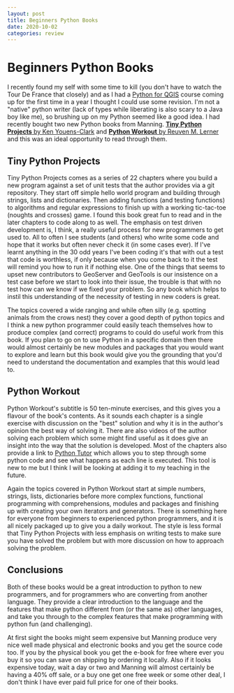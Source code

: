 ```yaml
---
layout: post
title: Beginners Python Books 
date: 2020-10-02
categories: review
---
```

# Beginners Python Books 

I recently found my self with some time to kill (you don't have to
watch the Tour De France that closely) and as I had a [Python for QGIS](https://astuntechnology.github.io/Python-For-QGIS/)
course coming up for the first time in a year I thought I could use
some revision. I'm not a "native" python writer (lack of types while
liberating is also scary to a Java boy like me), so brushing up on my Python seemed like a good idea. I had recently
bought two new Python books from Manning. [**Tiny Python Projects** by 
Ken Youens-Clark](https://www.manning.com/books/tiny-python-projects) and [**Python Workout** by Reuven 
M. Lerner](https://www.manning.com/books/python-workout) and this was an ideal opportunity to read through them.

## Tiny Python Projects
Tiny Python Projects comes as a series of 22 chapters where you build a
new program against a set of unit tests that the author provides via a
git repository. They start off simple hello world program and building
through strings, lists and dictionaries. Then adding functions (and
testing functions) to algorithms and regular expressions to finish up
with a working tic-tac-toe (noughts and crosses) game. I found this book
great fun to read and in the later chapters to code along to as well. The
emphasis on test driven development is, I think, a really useful process
for new programmers to get used to. All to often I see students (and
others) who write some code and hope that it works but often never check
it (in some cases ever). If I've learnt anything in the 30 odd years I've
been coding it's that with out a test that code is worthless, if only
because when you come back to it the test will remind you how to run it
if nothing else. One of the things that seems to upset new contributors
to GeoServer and GeoTools is our insistence on a test case before we
start to look into their issue, the trouble is that with no test how can
we know if we fixed your problem. So any book which helps to instil this
understanding of the necessity of testing in new coders is great.

The topics covered a wide ranging and while often silly (e.g. spotting
animals from the crows nest) they cover a good depth of python topics
and I think a new python programmer could easily teach themselves how to
produce complex (and correct) programs to could do useful work from this
book. If you plan to go on to use Python in a specific domain then there
would almost certainly be new modules and packages that you would want to
explore and learn but this book would give you the grounding that you'd
need to understand the documentation and examples that this would lead to.

## Python Workout
Python Workout's subtitle is 50 ten-minute exercises, and this gives you
a flavour of the book's contents. As it sounds each chapter is a single
exercise with discussion on the "best" solution and why it is in the
author's opinion the best way of solving it. There are also videos of
the author solving each problem which some might find useful as it does
give an insight into the way that the solution is developed. Most of the
chapters also provide a link to [Python Tutor](http://pythontutor.com/)
which allows you to step through some python code and see what happens
as each line is executed. This tool is new to me but I think I will be
looking at adding it to my teaching in the future.

Again the topics covered in Python Workout start at simple numbers,
strings, lists, dictionaries before more complex functions, functional
programming with comprehensions, modules and packages and finishing up
with creating your own iterators and generators. There is something here
for everyone from beginners to experienced python programmers, and it is all
nicely packaged up to give you a daily workout. The style is less formal that Tiny Python Projects
with less emphasis on writing tests to make sure you have solved the problem but with 
more discussion on how to approach solving the problem. 

## Conclusions

Both of these books would be a great introduction to python to new programmers, and for programmers
who are converting from another language. They provide a clear introduction to the language and the 
features that make python different from (or the same as) other languages, and take you through to the 
complex features that make programming with python fun (and challenging). 

At first sight the books might seem expensive but Manning produce very nice well made physical and electronic 
books and you get the source code too. 
If you by the physical book you get the e-book for free where ever you buy it so you can save on shipping by 
ordering it locally. Also if it looks expensive today, wait a day or two and Manning will almost certainly be having a
40% off sale, or a buy one get one free week or some other deal, I don't think I have ever paid full price for one of
their books. 
